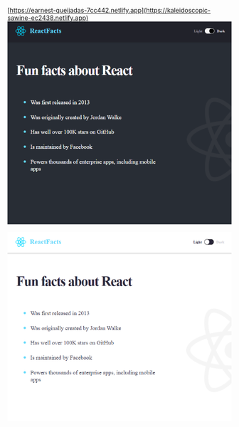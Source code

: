 [https://earnest-queijadas-7cc442.netlify.app](https://kaleidoscopic-sawine-ec2438.netlify.app)
<img src="./screenshots/react-facts-dark.png"/>

<img src="./screenshots/react-facts-light.png"/>
